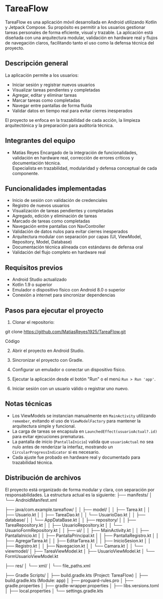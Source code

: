 # TareaFlow

TareaFlow es una aplicación móvil desarrollada en Android utilizando Kotlin y Jetpack Compose. Su propósito es permitir a los usuarios gestionar tareas personales de forma eficiente, visual y trazable. La aplicación está diseñada con una arquitectura modular, validación en hardware real y flujos de navegación claros, facilitando tanto el uso como la defensa técnica del proyecto.

## Descripción general

La aplicación permite a los usuarios:

- Iniciar sesión y registrar nuevos usuarios
- Visualizar tareas pendientes y completadas
- Agregar, editar y eliminar tareas
- Marcar tareas como completadas
- Navegar entre pantallas de forma fluida
- Validar datos en tiempo real para evitar cierres inesperados

El proyecto se enfoca en la trazabilidad de cada acción, la limpieza arquitectónica y la preparación para auditoría técnica.

## Integrantes del equipo

- Matías Reyes 
  Encargado de la integración de funcionalidades, validación en hardware real, corrección de errores críticos y documentación técnica.  
  Especialista en trazabilidad, modularidad y defensa conceptual de cada componente.

## Funcionalidades implementadas

- Inicio de sesión con validación de credenciales
- Registro de nuevos usuarios
- Visualización de tareas pendientes y completadas
- Agregado, edición y eliminación de tareas
- Marcado de tareas como completadas
- Navegación entre pantallas con NavController
- Validación de datos nulos para evitar cierres inesperados
- Arquitectura modular con separación por capas (UI, ViewModel, Repository, Model, Database)
- Documentación técnica alineada con estándares de defensa oral
- Validación del flujo completo en hardware real

## Requisitos previos

- Android Studio actualizado
- Kotlin 1.9 o superior
- Emulador o dispositivo físico con Android 8.0 o superior
- Conexión a internet para sincronizar dependencias

## Pasos para ejecutar el proyecto

1. Clonar el repositorio:

git clone https://github.com/MatiasReyes1925/TareaFlow.git

Código

2. Abrir el proyecto en Android Studio.

3. Sincronizar el proyecto con Gradle.

4. Configurar un emulador o conectar un dispositivo físico.

5. Ejecutar la aplicación desde el botón "Run" o el menú `Run > Run 'app'`.

6. Iniciar sesión con un usuario válido o registrar uno nuevo.

## Notas técnicas

- Los ViewModels se instancian manualmente en `MainActivity` utilizando `remember`, evitando el uso de `ViewModelFactory` para mantener la arquitectura simple y funcional.
- La carga de tareas se encapsula en `LaunchedEffect(usuarioActual?.id)` para evitar ejecuciones prematuras.
- La pantalla de inicio (`PantallaInicio`) valida que `usuarioActual` no sea nulo antes de renderizar la interfaz, mostrando un `CircularProgressIndicator` si es necesario.
- Cada ajuste fue probado en hardware real y documentado para trazabilidad técnica.

## Distribución de archivos

El proyecto está organizado de forma modular y clara, con separación por responsabilidades. La estructura actual es la siguiente:
├── manifests/
│   └── AndroidManifest.xml

├── java/com.example.tareaflow/
│
│   ├── model/
│   │   ├── Tarea.kt
│   │   ├── Usuario.kt
│   │   ├── TareaDao.kt
│   │   └── UsuarioDao.kt
│
│   ├── database/
│   │   └── AppDataBase.kt
│
│   ├── repository/
│   │   ├── TareaRepository.kt
│   │   ├── UsuarioRepository.kt
│   │   └── UsuarioFormRepository.kt
│
│   ├── ui/
│   │   ├── MainActivity.kt
│   │   ├── PantallaInicio.kt
│   │   ├── PantallaPrincipal.kt
│   │   ├── PantallaRegistro.kt
│   │   ├── AgregarTarea.kt
│   │   ├── EditarTarea.kt
│   │   ├── InicioSesion.kt
│   │   ├── Registro.kt
│   │   ├── Navegacion.kt
│   │   └── Camara.kt
│
│   └── viewmodel/
│       ├── TareaViewModel.kt
│       ├── UsuarioViewModel.kt
│       └── FormUsuarioViewModel.kt

├── res/
│   └── xml/
│       └── file_paths.xml

├── Gradle Scripts/
│   ├── build.gradle.kts (Project: TareaFlow)
│   ├── build.gradle.kts (Module: app)
│   ├── proguard-rules.pro
│   ├── gradle.properties
│   ├── gradle-wrapper.properties
│   ├── libs.versions.toml
│   ├── local.properties
│   └── settings.gradle.kts
